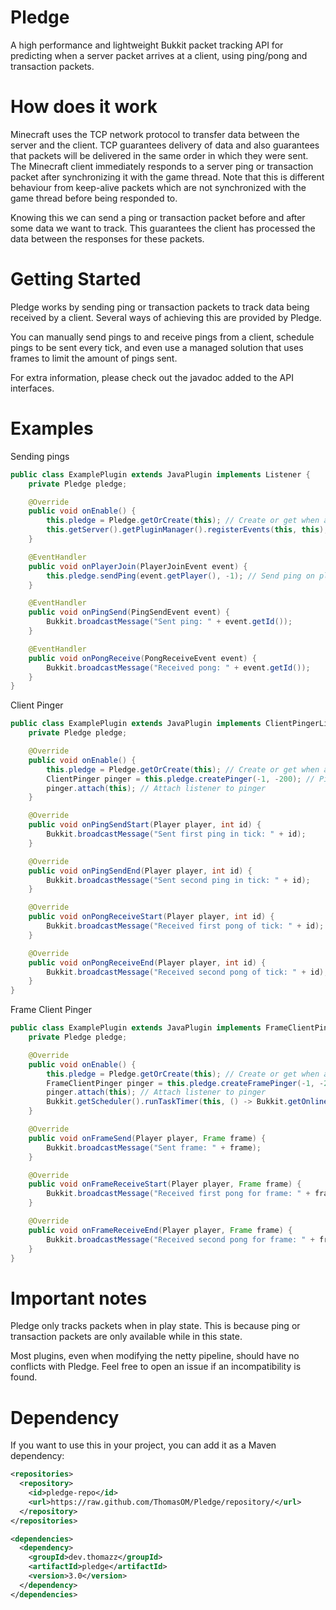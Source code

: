 # Pledge
A high performance and lightweight Bukkit packet tracking API for predicting when a server packet arrives at a client,
using ping/pong and transaction packets.


# How does it work
Minecraft uses the TCP network protocol to transfer data between the server and the client.
TCP guarantees delivery of data and also guarantees that packets will be delivered in the same order in which they were sent.
The Minecraft client immediately responds to a server ping or transaction packet after synchronizing it with the game thread.
Note that this is different behaviour from keep-alive packets which are not synchronized with the game thread before being responded to.

Knowing this we can send a ping or transaction packet before and after some data we want to track.
This guarantees the client has processed the data between the responses for these packets.


# Getting Started
Pledge works by sending ping or transaction packets to track data being received by a client.
Several ways of achieving this are provided by Pledge.

You can manually send pings to and receive pings from a client, schedule pings to be sent every tick,
and even use a managed solution that uses frames to limit the amount of pings sent.

For extra information, please check out the javadoc added to the API interfaces.

# Examples
Sending pings
```java
public class ExamplePlugin extends JavaPlugin implements Listener {
    private Pledge pledge;

    @Override
    public void onEnable() {
        this.pledge = Pledge.getOrCreate(this); // Create or get when already registered to another plugin
        this.getServer().getPluginManager().registerEvents(this, this);
    }

    @EventHandler
    public void onPlayerJoin(PlayerJoinEvent event) {
        this.pledge.sendPing(event.getPlayer(), -1); // Send ping on player join
    }

    @EventHandler
    public void onPingSend(PingSendEvent event) {
        Bukkit.broadcastMessage("Sent ping: " + event.getId());
    }

    @EventHandler
    public void onPongReceive(PongReceiveEvent event) {
        Bukkit.broadcastMessage("Received pong: " + event.getId());
    }
}
```

Client Pinger
```java
public class ExamplePlugin extends JavaPlugin implements ClientPingerListener {
    private Pledge pledge;

    @Override
    public void onEnable() {
        this.pledge = Pledge.getOrCreate(this); // Create or get when already registered to another plugin
        ClientPinger pinger = this.pledge.createPinger(-1, -200); // Ping ids range from -1 to -200
        pinger.attach(this); // Attach listener to pinger
    }

    @Override
    public void onPingSendStart(Player player, int id) {
        Bukkit.broadcastMessage("Sent first ping in tick: " + id);
    }

    @Override
    public void onPingSendEnd(Player player, int id) {
        Bukkit.broadcastMessage("Sent second ping in tick: " + id);
    }

    @Override
    public void onPongReceiveStart(Player player, int id) {
        Bukkit.broadcastMessage("Received first pong of tick: " + id);
    }

    @Override
    public void onPongReceiveEnd(Player player, int id) {
        Bukkit.broadcastMessage("Received second pong of tick: " + id);
    }
}
```


Frame Client Pinger
```java
public class ExamplePlugin extends JavaPlugin implements FrameClientPingerListener {
    private Pledge pledge;

    @Override
    public void onEnable() {
        this.pledge = Pledge.getOrCreate(this); // Create or get when already registered to another plugin
        FrameClientPinger pinger = this.pledge.createFramePinger(-1, -200); // Ping ids range from -1 to -200
        pinger.attach(this); // Attach listener to pinger
        Bukkit.getScheduler().runTaskTimer(this, () -> Bukkit.getOnlinePlayers().forEach(pinger::getOrCreate), 20L, 20L); // Create a frame every second
    }

    @Override
    public void onFrameSend(Player player, Frame frame) {
        Bukkit.broadcastMessage("Sent frame: " + frame);
    }

    @Override
    public void onFrameReceiveStart(Player player, Frame frame) {
        Bukkit.broadcastMessage("Received first pong for frame: " + frame);
    }

    @Override
    public void onFrameReceiveEnd(Player player, Frame frame) {
        Bukkit.broadcastMessage("Received second pong for frame: " + frame);
    }
}
```


# Important notes
Pledge only tracks packets when in play state.
This is because ping or transaction packets are only available while in this state.

Most plugins, even when modifying the netty pipeline, should have no conflicts with Pledge.
Feel free to open an issue if an incompatibility is found.


# Dependency
If you want to use this in your project, you can add it as a Maven dependency:

```xml
<repositories>
  <repository>
    <id>pledge-repo</id>
    <url>https://raw.github.com/ThomasOM/Pledge/repository/</url>
  </repository>
</repositories>

<dependencies>
  <dependency>
    <groupId>dev.thomazz</groupId>
    <artifactId>pledge</artifactId>
    <version>3.0</version>
  </dependency>
</dependencies>
```
